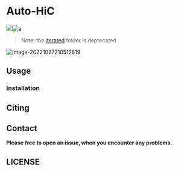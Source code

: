# Auto-HiC

![](https://img.shields.io/badge/release-v0.8.12-blue)![a](https://img.shields.io/badge/license-MIT-brightgreen)

> Note: the [iterated](https://github.com/Jwindler/AutoHiC/tree/main/iterated) folder is deprecated

![image-20221027210512819](https://swindler-typora.oss-cn-chengdu.aliyuncs.com/typora_imgs/image-20221027210512819.png)



## Usage

### Installation



### 



## Citing

## Contact

**Please free to open an issue, when you encounter any problems.**



## LICENSE





